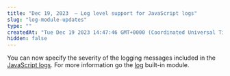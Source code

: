 ```yaml
---
title: "Dec 19, 2023  — Log level support for JavaScript logs"
slug: "log-module-updates"
type: ""
createdAt: "Tue Dec 19 2023 14:47:46 GMT+0000 (Coordinated Universal Time)"
hidden: false
---
```

You can now specify the severity of the logging messages included in the [JavaScript logs](doc:enable-javascript-logging). For more information go the [log](doc:log) built-in module.